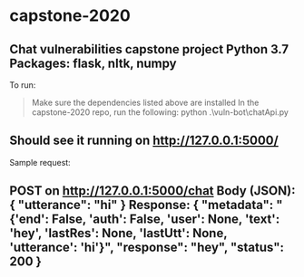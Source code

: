 # capstone-2020
Chat vulnerabilities capstone project
Python 3.7
Packages: flask, nltk, numpy
-----------
To run:
> Make sure the dependencies listed above are installed
> In the capstone-2020 repo, run the following: python .\vuln-bot\chatApi.py

Should see it running on http://127.0.0.1:5000/ 
---------

Sample request:

POST on http://127.0.0.1:5000/chat
Body (JSON): {
	"utterance": "hi"
}
Response:
{
    "metadata": "{'end': False, 'auth': False, 'user': None, 'text': 'hey', 'lastRes': None, 'lastUtt': None, 'utterance': 'hi'}",
    "response": "hey",
    "status": 200
}
----